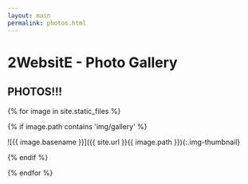 ```yaml
---
layout: main
permalink: photos.html
---
```


# 2WebsitE - Photo Gallery

## PHOTOS!!!

{% for image in site.static_files %}

{% if image.path contains 'img/gallery' %}

![{{ image.basename }}]({{ site.url }}{{ image.path }}){:.img-thumbnail}

{% endif %}

{% endfor %}
